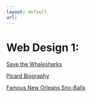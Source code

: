 ```yaml
---
layout: default
url:
---
```


# Web Design 1:
[Save the Whalesharks](/savethewhalesharks)

[Picard Biography](/picard_biography)

[Famous New Orleans Sno-Balls](/snowballs)
